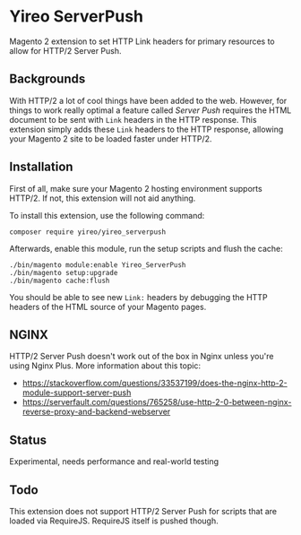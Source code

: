 # Yireo ServerPush
Magento 2 extension to set HTTP Link headers for primary resources to allow for HTTP/2 Server Push.

## Backgrounds
With HTTP/2 a lot of cool things have been added to the web. However, for things to work really optimal a feature called
*Server Push* requires the HTML document to be sent with `Link` headers in the HTTP response. This extension simply adds
these `Link` headers to the HTTP response, allowing your Magento 2 site to be loaded faster under HTTP/2.

## Installation
First of all, make sure your Magento 2 hosting environment supports HTTP/2. If not, this extension will not aid anything. 

To install this extension, use the following command:

    composer require yireo/yireo_serverpush

Afterwards, enable this module, run the setup scripts and flush the cache:

    ./bin/magento module:enable Yireo_ServerPush
    ./bin/magento setup:upgrade
    ./bin/magento cache:flush

You should be able to see new `Link:` headers by debugging the HTTP headers of the HTML source of your Magento pages.

## NGINX
HTTP/2 Server Push doesn't work out of the box in Nginx unless you're using Nginx Plus. More information about this topic:
- https://stackoverflow.com/questions/33537199/does-the-nginx-http-2-module-support-server-push
- https://serverfault.com/questions/765258/use-http-2-0-between-nginx-reverse-proxy-and-backend-webserver

## Status
Experimental, needs performance and real-world testing

## Todo
This extension does not support HTTP/2 Server Push for scripts that are loaded via RequireJS. RequireJS itself is pushed
though.
